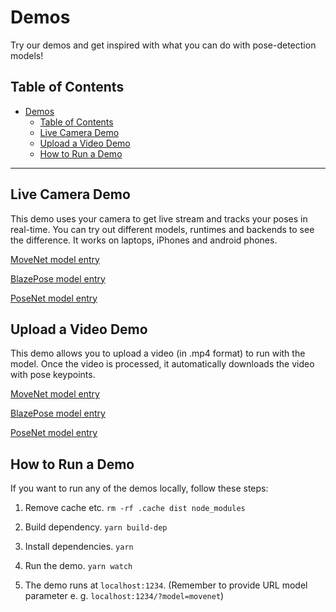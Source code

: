 # Demos

Try our demos and get inspired with what you can do with pose-detection models!

## Table of Contents
- [Demos](#demos)
  - [Table of Contents](#table-of-contents)
  - [Live Camera Demo](#live-camera-demo)
  - [Upload a Video Demo](#upload-a-video-demo)
  - [How to Run a Demo](#how-to-run-a-demo)

-------------------------------------------------------------------------------

## Live Camera Demo
This demo uses your camera to get live stream and tracks your poses in real-time.
You can try out different models, runtimes and backends to see the difference. It
works on laptops, iPhones and android phones.

[MoveNet model entry](https://storage.googleapis.com/tfjs-models/demos/pose-detection/index.html?model=movenet)

[BlazePose model entry](https://storage.googleapis.com/tfjs-models/demos/pose-detection/index.html?model=blazepose)

[PoseNet model entry](https://storage.googleapis.com/tfjs-models/demos/pose-detection/index.html?model=posenet)


## Upload a Video Demo
This demo allows you to upload a video (in .mp4 format) to run with the model.
Once the video is processed, it automatically downloads the video with pose keypoints.

[MoveNet model entry](https://storage.googleapis.com/tfjs-models/demos/pose-detection-upload-video/index.html?model=movenet)

[BlazePose model entry](https://storage.googleapis.com/tfjs-models/demos/pose-detection-upload-video/index.html?model=blazepose)

[PoseNet model entry](https://storage.googleapis.com/tfjs-models/demos/pose-detection-upload-video/index.html?model=posenet)


## How to Run a Demo
If you want to run any of the demos locally, follow these steps:

1. Remove cache etc. `rm -rf .cache dist node_modules`

2. Build dependency. `yarn build-dep`

3. Install dependencies. `yarn`

4. Run the demo. `yarn watch`

5. The demo runs at `localhost:1234`. (Remember to provide URL model parameter e. g. `localhost:1234/?model=movenet`)

